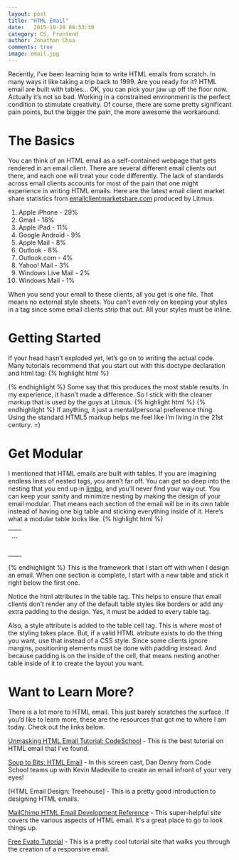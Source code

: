 ```yaml
---
layout: post
title: "HTML Email"
date:   2015-10-28 08:53:30
category: CS, Frontend
author: Jonathan Chua
comments: true
image: email.jpg
---
```


Recently, I’ve been learning how to write HTML emails from scratch. In many ways it like taking a trip back to 1999. Are you ready for it? HTML email are built with tables… OK, you can pick your jaw up off the floor now. Actually it’s not so bad. Working in a constrained environment is the perfect condition to stimulate creativity. Of course, there are some pretty significant pain points, but the bigger the pain, the more awesome the workaround.

# The Basics
You can think of an HTML email as a self-contained webpage that gets rendered in an email client. There are several different email clients out there, and each one will treat your code differently. The lack of standards across email clients accounts for most of the pain that one might experience in writing HTML emails. Here are the latest email client market share statistics from [emailclientmarketshare.com][ECMS] produced by Litmus.
<ol>
<li>Apple iPhone - 29%</li>
<li>Gmail - 16%</li>
<li>Apple iPad - 11%</li>
<li>Google Android - 9%</li>
<li>Apple Mail - 8%</li>
<li>Outlook - 8%</li>
<li>Outlook.com - 4%</li>
<li>Yahoo! Mail - 3%</li>
<li>Windows Live Mail - 2%</li>
<li>Windows Mail - 1%</li>
</ol>
When you send your email to these clients, all you get is one file. That means no external style sheets. You can’t even rely on keeping your styles in a <styles> tag since some email clients strip that out. All your styles must be inline.

# Getting Started
If your head hasn’t exploded yet, let’s go on to writing the actual code. Many tutorials recommend that you start out with this doctype declaration and html tag:
{% highlight html %}
<!DOCTYPE html PUBLIC "-//W3C//DTD XHTML 1.0 Transitional//EN" "http://www.w3.org/TR/xhtml1/DTD/xhtml1-transitional.dtd">
<html xmlns="http://www.w3.org/1999/xhtml">
{% endhighlight %}
Some say that this produces the most stable results. In my experience, it hasn’t made a difference. So I stick with the cleaner markup that is used by the guys at Litmus.
{% highlight html %}
<!doctype html>
<html>
{% endhighlight %}
If anything, it just a mental/personal preference thing. Using the standard HTML5 markup helps me feel like I’m living in the 21st century. =)

# Get Modular
I mentioned that HTML emails are built with tables. If you are imagining endless lines of nested tags, you aren’t far off. You can get so deep into the nesting that you end up in [limbo][inception], and you’ll never find your way out. You can keep your sanity and minimize nesting by making the design of your email modular. That means each section of the email will be in its own table instead of having one big table and sticking everything inside of it. Here’s what a modular table looks like.
{% highlight html %}
<table align="center" border="0" cellspacing="0" cellpadding=“0”>
<tr>
	<td style=“…”>
		<table align="center" border="0" cellspacing="0" cellpadding=“0”>
			…
		</table>
	</td>
</tr>
</table>
{% endhighlight %}
This is the framework that I start off with when I design an email. When one section is complete, I start with a new table and stick it right below the first one. 

Notice the html attributes in the table tag. This helps to ensure that email clients don’t render any of the default table styles like borders or add any extra padding to the design. Yes, it must be added to every table tag. 

Also, a style attribute is added to the table cell tag. This is where most of the styling takes place. But, if a valid HTML atribute exists to do the thing you want, use that instead of a CSS style. Since some clients ignore margins, positioning elements must be done with padding instead. And because padding is on the inside of the cell, that means nesting another table inside of it to create the layout you want. 

# Want to Learn More?
There is a lot more to HTML email. This just barely scratches the surface. If you’d like to learn more, these are the resources that got me to where I am today. Check out the links below.

[Unmasking HTML Email Tutorial: CodeSchool][CS] - This is the best tutorial on HTML email that I’ve found.

[Soup to Bits: HTML Email][soup] - In this screen cast, Dan Denny from Code School teams up with Kevin Madeville to create an email infront of your very eyes!

[HTML Email Design: Treehouse] - This is a pretty good introduction to designing HTML emails.

[MailChimp HTML Email Development Reference][MC] - This super-helpful site covers the various aspects of HTML email. It's a great place to go to look things up.

[Free Evato Tutorial][webdesign] - This is a pretty cool tutorial site that walks you through the creation of a responsive email.



[ECMS]: https://emailclientmarketshare.com
[inception]: http://www.imdb.com/title/tt1375666/
[CS]: https://www.codeschool.com/courses/unmasking-html-emails
[soup]: https://www.codeschool.com/screencasts/soup-to-bits-unmasking-html-emails
[MC]: http://templates.mailchimp.com/development/
[webdesign]: http://webdesign.tutsplus.com/articles/creating-a-simple-responsive-html-email--webdesign-12978
